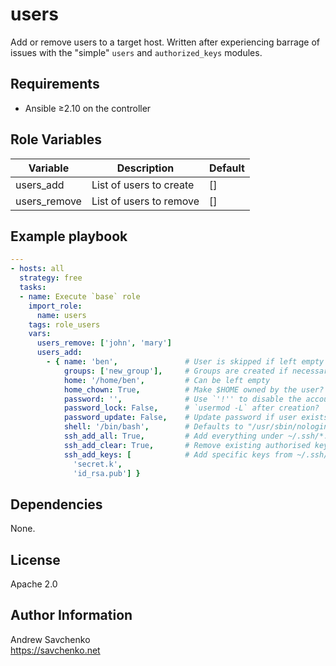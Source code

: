 # users

Add or remove users to a target host. Written after experiencing barrage of issues with the "simple" `users` and `authorized_keys` modules.

## Requirements

- Ansible ≥2.10 on the controller

## Role Variables

| Variable     | Description             | Default |
|--------------|-------------------------|---------|
| users_add    | List of users to create | []      |
| users_remove | List of users to remove | []      |

## Example playbook

```yaml
---
- hosts: all
  strategy: free
  tasks:
  - name: Execute `base` role
    import_role:
      name: users
    tags: role_users
    vars:
      users_remove: ['john', 'mary']
      users_add:
        - { name: 'ben',               # User is skipped if left empty
            groups: ['new_group'],     # Groups are created if necessary
            home: '/home/ben',         # Can be left empty
            home_chown: True,          # Make $HOME owned by the user?
            password: '',              # Use `'!'' to disable the account
            password_lock: False,      # `usermod -L` after creation?
            password_update: False,    # Update password if user exists?
            shell: '/bin/bash',        # Defaults to "/usr/sbin/nologin"
            ssh_add_all: True,         # Add everything under ~/.ssh/*.pub?
            ssh_add_clear: True,       # Remove existing authorised keys?
            ssh_add_keys: [            # Add specific keys from ~/.ssh/
              'secret.k',
              'id_rsa.pub'] }
```

## Dependencies

None.

## License

Apache 2.0

## Author Information

Andrew Savchenko\
https://savchenko.net
